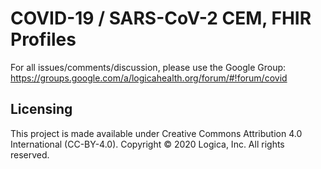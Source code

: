 # COVID-19 / SARS-CoV-2 CEM, FHIR Profiles

For all issues/comments/discussion, please use the Google Group: https://groups.google.com/a/logicahealth.org/forum/#!forum/covid


## Licensing

This project is made available under Creative Commons Attribution 4.0 International (CC-BY-4.0). Copyright © 2020 Logica, Inc. All rights reserved. 
